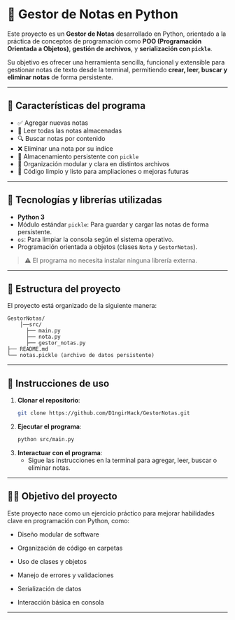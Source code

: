 # 📝 Gestor de Notas en Python

Este proyecto es un **Gestor de Notas** desarrollado en Python, orientado a la práctica de conceptos de programación como **POO (Programación Orientada a Objetos)**, **gestión de archivos**, y **serialización con `pickle`**. 

Su objetivo es ofrecer una herramienta sencilla, funcional y extensible para gestionar notas de texto desde la terminal, permitiendo **crear, leer, buscar y eliminar notas** de forma persistente.

---

## 🚀 Características del programa

- ✅ Agregar nuevas notas
- 📖 Leer todas las notas almacenadas
- 🔍 Buscar notas por contenido
- ❌ Eliminar una nota por su índice
- 💾 Almacenamiento persistente con `pickle`
- 🧠 Organización modular y clara en distintos archivos
- 🧪 Código limpio y listo para ampliaciones o mejoras futuras

---

## 🧰 Tecnologías y librerías utilizadas

- **Python 3**
- Módulo estándar `pickle`: Para guardar y cargar las notas de forma persistente.
- `os`: Para limpiar la consola según el sistema operativo.
- Programación orientada a objetos (clases `Nota` y `GestorNotas`).
  
> ⚠️ El programa no necesita instalar ninguna librería externa.

---

## 📁 Estructura del proyecto

El proyecto está organizado de la siguiente manera:

```
GestorNotas/
    │──src/
      ├── main.py
      ├── nota.py
      ├── gestor_notas.py
├── README.md
└── notas.pickle (archivo de datos persistente)
```

---

## 🏁 Instrucciones de uso

1. **Clonar el repositorio**:
    ```bash
    git clone https://github.com/D1ngirHack/GestorNotas.git
    ```
2. **Ejecutar el programa**:
    ```bash
    python src/main.py
    ```
3. **Interactuar con el programa**:
    - Sigue las instrucciones en la terminal para agregar, leer, buscar o eliminar notas.

---
## 👨‍💻 Objetivo del proyecto
Este proyecto nace como un ejercicio práctico para mejorar habilidades clave en programación con Python, como:

- Diseño modular de software

- Organización de código en carpetas

- Uso de clases y objetos

- Manejo de errores y validaciones

- Serialización de datos

- Interacción básica en consola

---
